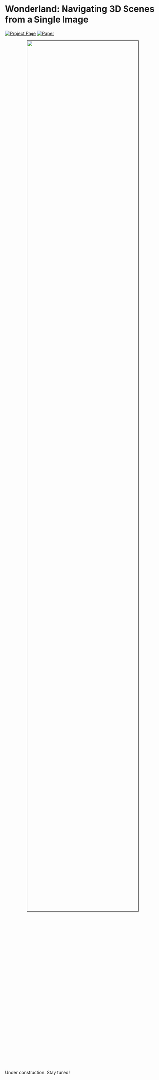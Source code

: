 # Wonderland: Navigating 3D Scenes from a Single Image

[![Project Page](https://img.shields.io/badge/Wonderland-Website-A36CF1?&logo=googlechrome&labelColor=65C7F7)](https://snap-research.github.io/wonderland/)
[![Paper](https://img.shields.io/badge/cs.CV-Paper-b31b1b?logo=arxiv&logoColor=red)](https://arxiv.org/abs/2412.12091)

<p align="center" >
  <a href="">
    <img src="assets/teaser.png" width="85%">
  </a>
</p>

Under construction. Stay tuned!
